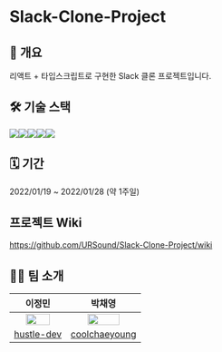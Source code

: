 # Slack-Clone-Project

## 📄 개요

리액트 + 타입스크립트로 구현한 Slack 클론 프로젝트입니다.

## 🛠 기술 스택

  <img src="https://img.shields.io/badge/React-20232a?style=for-the-badge&logo=React&logoColor=#5bccea"/><img src="https://img.shields.io/badge/Typescript-3178C6?style=for-the-badge&logo=Typescript&logoColor=white"/><img src="https://img.shields.io/badge/Socket.IO-18191A?style=for-the-badge&logo=Socket.io&logoColor=white"/><img src="https://img.shields.io/badge/Emotion-D36AC2?style=for-the-badge&logoColor=f776AB"/><img src="https://img.shields.io/badge/SWR-121212?style=for-the-badge&logo=Emotion&logoColor=white"/>

## 🗓 기간

2022/01/19 ~ 2022/01/28 (약 1주일)

## 프로젝트 Wiki

https://github.com/URSound/Slack-Clone-Project/wiki

## 👋🏻 팀 소개

|                                  이정민                                  |                                   박채영                                    |
| :----------------------------------------------------------------------: | :-------------------------------------------------------------------------: |
| <img src="https://avatars.githubusercontent.com/hustle-dev" width="70%"> | <img src="https://avatars.githubusercontent.com/coolchaeyoung" width="70%"> |
|               [hustle-dev](https://github.com/hustle-dev)                |              [coolchaeyoung](https://github.com/coolchaeyoung)              |

